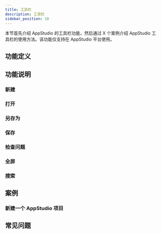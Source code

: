 ```yaml
---
title: 工具栏
description: 工具栏
sidebar_position: 10
---
```


本节首先介绍 AppStudio 的工具栏功能，然后通过 X 个案例介绍 AppStudio 工具栏的使用方法。该功能仅支持在 AppStudio 平台使用。

## 功能定义

## 功能说明

### 新建

### 打开

### 另存为

### 保存

### 检查问题

### 全屏

### 搜索

## 案例

### 新建一个 AppStudio 项目

## 常见问题



